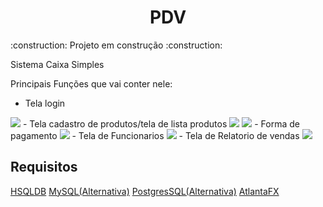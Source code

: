 <h1 align="center">PDV</h1>
:construction: Projeto em construção :construction:

Sistema Caixa Simples

Principais Funções que vai conter nele:
- Tela login
<img src="https://i.imgur.com/8qIizYa.png">
- Tela cadastro de produtos/tela de lista produtos
<img src="https://i.imgur.com/pc94lVS.png">
<img src="https://i.imgur.com/vMVjz4s.png">
- Forma de pagamento
<img src="https://i.imgur.com/vMVjz4s.png">
- Tela de Funcionarios
<img src="https://i.imgur.com/37rIOul.png">
- Tela de Relatorio de vendas
<img src="https://i.imgur.com/KMBPBFA.png">
<h2> Requisitos</h2>

<a href="https://hsqldb.org/">HSQLDB</a>
<a href="https://www.apachefriends.org/pt_br/index.html">MySQL(Alternativa)</a>
<a href="https://www.postgresql.org/">PostgresSQL(Alternativa)<a/>
<a href= "https://github.com/mkpaz/atlantafx">AtlantaFX</a>
